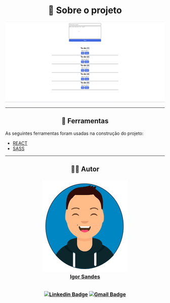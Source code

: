 <h1 align="center">📗 Sobre o projeto</h1>

![Imagem fundo site](src/assets/imgs/backgroundApp.png)

---

<h2 align="center">🔨 Ferramentas</h2>

As seguintes ferramentas foram usadas na construção do projeto:

- [REACT](https://react.dev/learn/react-developer-tools)
- [SASS](https://sass-lang.com/)

---

<h2 align="center">👨‍🎓 Autor</h2>

<h3 align="center">
<a href="https://igorlimasandes.netlify.app">
<img src="src/assets/imgs/avatarIgor.png">
<br>
Igor Sandes
</a>

<br>
<br>

[![Linkedin Badge](https://img.shields.io/badge/Linkedin-0077B5?style=for-the-badge&logo=linkedin&logoColor=white)](https://www.linkedin.com/in/igorsandes/) 
[![Gmail Badge](https://img.shields.io/badge/Gmail-D14836?style=for-the-badge&logo=gmail&logoColor=white)](mailto:igorlimasandes@gmail.com)
</h3>
